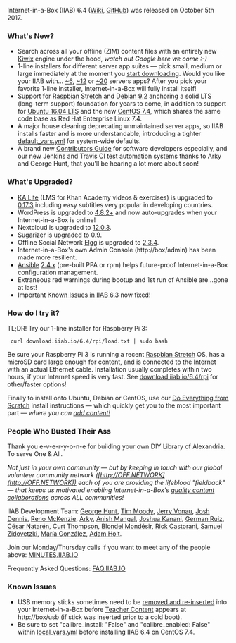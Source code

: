 Internet-in-a-Box (IIAB) 6.4 ([Wiki](http://wiki.iiab.io/6.4), [GitHub](https://github.com/iiab/iiab/milestone/1?closed=1)) was released on October 5th 2017.

### What's New?

* Search across all your offline (ZIM) content files with an entirely new [Kiwix](http://www.kiwix.org/) engine under the hood, _watch out Google here we come :-)_
* 1-line installers for different server app suites &mdash; pick small, medium or large immediately at the moment you [start downloading](http://download.iiab.io/6.4/rpi/README.html).  Would you like your IIAB with... [~6](http://wiki.laptop.org/go/IIAB/local_vars_min.yml), [~12](http://wiki.laptop.org/go/IIAB/local_vars.yml) or [~20](http://wiki.laptop.org/go/IIAB/local_vars_big.yml) servers apps?  After you pick your favorite 1-line installer, Internet-in-a-Box will fully install itself!
* Support for [Raspbian Stretch](https://www.raspberrypi.org/blog/raspbian-stretch/) and [Debian 9.2](https://www.debian.org/News/2017/20171007) anchoring a solid LTS (long-term support) foundation for years to come, in addition to support for [Ubuntu 16.04 LTS](http://releases.ubuntu.com/16.04/) and the new [CentOS 7.4](https://wiki.centos.org/Manuals/ReleaseNotes/CentOS7.1708), which shares the same code base as Red Hat Enterprise Linux 7.4.
* A major house cleaning deprecating unmaintained server apps, so IIAB installs faster and is more understandable, introducing a tighter [default_vars.yml](https://github.com/iiab/iiab/blob/master/vars/default_vars.yml) for system-wide defaults.
* A brand new [Contributors Guide](https://github.com/iiab/iiab/wiki/IIAB-Contributors-Guide) for software developers especially, and our new Jenkins and Travis CI test automation systems thanks to Arky and George Hunt, that you'll be hearing a lot more about soon!

### What's Upgraded?

* [KA Lite](http://ka-lite.readthedocs.io/en/latest/installguide/release_notes.html) (LMS for Khan Academy videos & exercises) is upgraded to [0.17.3](https://github.com/learningequality/ka-lite/releases) including easy subtitles very popular in developing countries.
* WordPress is upgraded to [4.8.2+](https://wordpress.org/news/2017/09/wordpress-4-8-2-security-and-maintenance-release/) and now auto-upgrades when your Internet-in-a-Box is online!
* Nextcloud is upgraded to [12.0.3](https://nextcloud.com/changelog/).
* Sugarizer is upgraded to [0.9](http://lists.sugarlabs.org/archive/iaep/2017-September/020080.html).
* Offline Social Network [Elgg](http://learn.elgg.org/en/2.3/) is upgraded to [2.3.4](https://github.com/Elgg/Elgg/blob/2.3.4/CHANGELOG.md).
* Internet-in-a-Box's own Admin Console (http://box/admin) has been made more resilient.
* [Ansible](https://en.wikipedia.org/wiki/Ansible_(software)) [2.4.x](http://docs.ansible.com/ansible/latest/roadmap/ROADMAP_2_4.html) (pre-built PPA or rpm) helps future-proof Internet-in-a-Box configuration management.
* Extraneous red warnings during bootup and 1st run of Ansible are...gone at last!
* Important [Known Issues in IIAB 6.3](https://github.com/iiab/iiab/wiki/IIAB-6.3-Release-Notes#known-issues) now fixed!

### How do I try it?

TL;DR!  Try our 1-line installer for Raspberry Pi 3:

     curl download.iiab.io/6.4/rpi/load.txt | sudo bash

Be sure your Raspberry Pi 3 is running a recent [Raspbian Stretch](https://www.raspberrypi.org/downloads/raspbian/) OS, has a microSD card large enough for content, and is connected to the Internet with an actual Ethernet cable.  Installation usually completes within two hours, if your Internet speed is very fast.  See [download.iiab.io/6.4/rpi](http://download.iiab.io/6.4/rpi/README.html) for other/faster options!

Finally to install onto Ubuntu, Debian or CentOS, use our [Do Everything from Scratch](https://github.com/iiab/iiab/wiki/IIAB-Installation#do-everything-from-scratch) install instructions &mdash; which quickly get you to the most important part &mdash; _where you can [add content!](https://github.com/iiab/iiab/wiki/IIAB-Installation#add-content)_

### People Who Busted Their Ass

Thank you e-v-e-r-y-o-n-e for building your own DIY Library of Alexandria.  To serve One & All.

_Not just in your own community &mdash; but by keeping in touch with our global volunteer community network ([http://OFF.NETWORK](http://OFF.NETWORK)) each of you are providing the lifeblood "fieldback" &mdash; that keeps us motivated enabling Internet-in-a-Box's [quality content collaborations](http://boxing.team) across ALL communities!_

IIAB Development Team: [George Hunt](https://github.com/georgejhunt/), [Tim Moody](https://www.youtube.com/watch?v=kHdMC8lhpjM&t=2036s), [Jerry Vonau](https://github.com/jvonau), [Josh Dennis](http://100schools.org/), [Reno McKenzie](http://renomckenzie.com/), [Arky](https://github.com/arky), [Anish Mangal](https://bhagmalpur.wordpress.com/author/anishmangal2002/), [Joshua Kanani](https://www.linkedin.com/in/joshua-kanani-32536a12a), [German Ruiz](https://twitter.com/germanrs), [César Natarén](https://www.linkedin.com/in/nataren), [Curt Thompson](https://www.linkedin.com/in/curt-thompson-1935a165), [Blondel Mondésir](https://github.com/deldesir), [Rick Castorani](https://www.seedsforprogress.org/), [Samuel Zidovetzki](http://www.mountsinai.org/profiles/samuel-zidovetzki), [María González](https://sipa.columbia.edu/news/project-examines-value-new-information-resource-medical-providers-rural-latin-america), [Adam Holt](https://www.socallinuxexpo.org/scale/15x/presentations/internet-box).

Join our Monday/Thursday calls if you want to meet any of the people above: [MINUTES.IIAB.IO](http://MINUTES.IIAB.IO)

Frequently Asked Questions: [FAQ.IIAB.IO](http://FAQ.IIAB.IO)

### Known Issues

* USB memory sticks sometimes need to be [removed and re-inserted](https://github.com/iiab/iiab/issues/329#issuecomment-333330362) into your Internet-in-a-Box before [Teacher Content](http://wiki.laptop.org/go/IIAB/FAQ#Can_teachers_display_their_own_content.3F) appears at http://box/usb (if stick was inserted prior to a cold boot).
* Be sure to set "calibre_install: "False" and "calibre_enabled: False" within [local_vars.yml](http://wiki.laptop.org/go/IIAB/local_vars.yml) before installing IIAB 6.4 on CentOS 7.4.